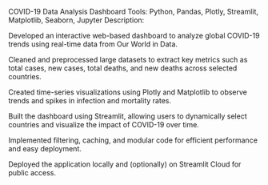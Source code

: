 COVID-19 Data Analysis Dashboard
Tools: Python, Pandas, Plotly, Streamlit, Matplotlib, Seaborn, Jupyter
Description:

Developed an interactive web-based dashboard to analyze global COVID-19 trends using real-time data from Our World in Data.

Cleaned and preprocessed large datasets to extract key metrics such as total cases, new cases, total deaths, and new deaths across selected countries.

Created time-series visualizations using Plotly and Matplotlib to observe trends and spikes in infection and mortality rates.

Built the dashboard using Streamlit, allowing users to dynamically select countries and visualize the impact of COVID-19 over time.

Implemented filtering, caching, and modular code for efficient performance and easy deployment.

Deployed the application locally and (optionally) on Streamlit Cloud for public access.
